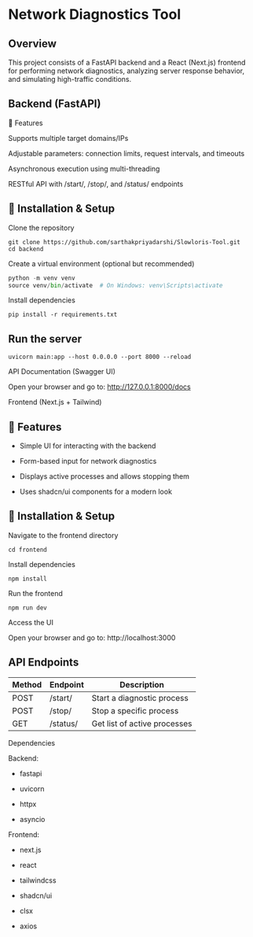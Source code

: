 # Network Diagnostics Tool

## Overview

This project consists of a FastAPI backend and a React (Next.js) frontend for performing network diagnostics, analyzing server response behavior, and simulating high-traffic conditions.

## Backend (FastAPI)

📌 Features

Supports multiple target domains/IPs

Adjustable parameters: connection limits, request intervals, and timeouts

Asynchronous execution using multi-threading

RESTful API with /start/, /stop/, and /status/ endpoints

## 🚀 Installation & Setup

Clone the repository

```shell
git clone https://github.com/sarthakpriyadarshi/Slowloris-Tool.git
cd backend
```

Create a virtual environment (optional but recommended)

```python
python -m venv venv
source venv/bin/activate  # On Windows: venv\Scripts\activate
```

Install dependencies

```shell
pip install -r requirements.txt
```

## Run the server

```shell
uvicorn main:app --host 0.0.0.0 --port 8000 --reload
```

API Documentation (Swagger UI)

Open your browser and go to: http://127.0.0.1:8000/docs

Frontend (Next.js + Tailwind)

## 📌 Features

- Simple UI for interacting with the backend

- Form-based input for network diagnostics

- Displays active processes and allows stopping them

- Uses shadcn/ui components for a modern look

## 🚀 Installation & Setup

Navigate to the frontend directory

```shell
cd frontend
```

Install dependencies

```shell
npm install
```

Run the frontend

```shell
npm run dev
```

Access the UI

Open your browser and go to: http://localhost:3000

## API Endpoints

| Method | Endpoint   | Description                  |
|--------|------------|------------------------------|
| POST   | /start/    | Start a diagnostic process   |
| POST   | /stop/     | Stop a specific process      |
| GET    | /status/   | Get list of active processes |

Dependencies

Backend:

- fastapi

- uvicorn

- httpx

- asyncio

Frontend:

- next.js

- react

- tailwindcss

- shadcn/ui

- clsx

- axios
